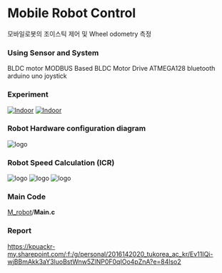
# Mobile Robot Control

모바일로봇의 조이스틱 제어 및 Wheel odometry 측정

### Using Sensor and System
BLDC motor
MODBUS Based BLDC Motor Drive
ATMEGA128
bluetooth
arduino uno joystick


###  Experiment
[![Indoor](https://img.youtube.com/vi/PIqNJxZd3b0/maxresdefault.jpg)](https://youtu.be/PIqNJxZd3b0)
[![Indoor](https://img.youtube.com/vi/vlAU2UxNEbI/maxresdefault.jpg)](https://youtu.be/vlAU2UxNEbI)


### Robot Hardware configuration diagram 
![logo](https://i.ibb.co/Wn0rF2T/image.png)


### Robot Speed Calculation  (ICR)
![logo](https://i.ibb.co/PZ8WJTp/image.png)
![logo](https://i.ibb.co/kgNLpF1/2020-12-27-233705.jpg)
![logo](https://i.ibb.co/ypZqq20/2.png)



### Main Code
 [M_robot](https://github.com/jaeseok4104/M_robot)/**Main.c**

### Report
https://kpuackr-my.sharepoint.com/:f:/g/personal/2016142020_tukorea_ac_kr/Ev11IQi-wjBBmAkk3aY3luoBstWnw5ZlNP0F0qIOo4pZnA?e=84lso2

